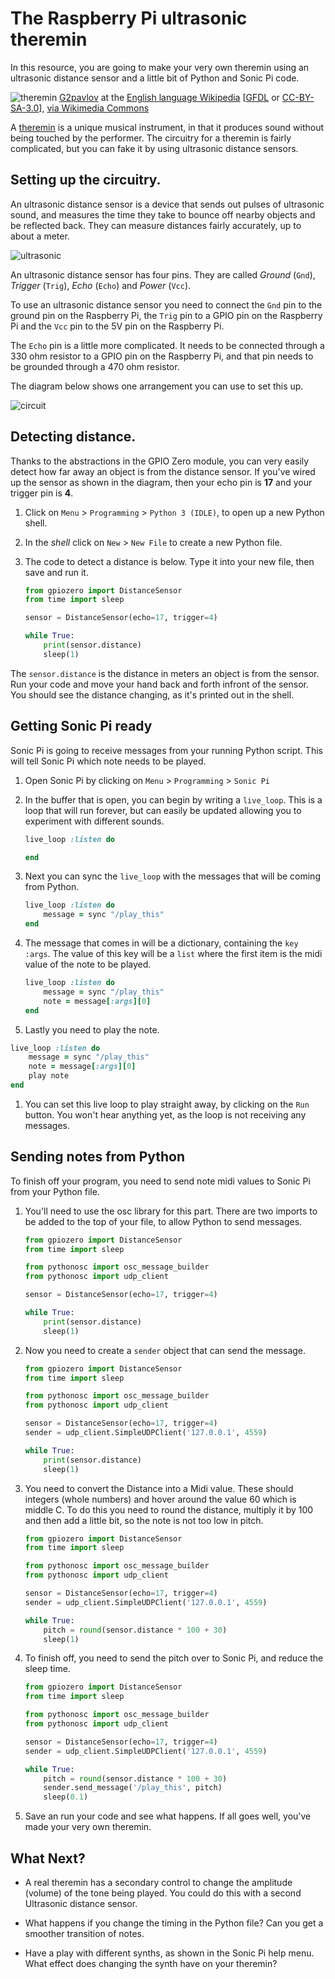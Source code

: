 # The Raspberry Pi ultrasonic theremin

In this resource, you are going to make your very own theremin using an ultrasonic distance sensor and a little bit of Python and Sonic Pi code.

![theremin](https://upload.wikimedia.org/wikipedia/commons/c/c5/Lydia_kavina.jpg)
	<a href="https://en.wikipedia.org/wiki/User:G2pavlov" class="extiw" title="en:User:G2pavlov">G2pavlov</a> at the <a href="https://en.wikipedia.org/wiki/" class="extiw" title="w:">English language Wikipedia</a> [<a href="http://www.gnu.org/copyleft/fdl.html">GFDL</a> or <a href="http://creativecommons.org/licenses/by-sa/3.0/">CC-BY-SA-3.0</a>], <a href="https://commons.wikimedia.org/wiki/File%3ALydia_kavina.jpg">via Wikimedia Commons</a>

A [theremin](https://en.wikipedia.org/wiki/Theremin) is a unique musical instrument, in that it produces sound without being touched by the performer. The circuitry for a theremin is fairly complicated, but you can fake it by using ultrasonic distance sensors.

## Setting up the circuitry.

An ultrasonic distance sensor is a device that sends out pulses of ultrasonic sound, and measures the time they take to bounce off nearby objects and be reflected back. They can measure distances fairly accurately, up to about a meter.

![ultrasonic](images/Ultrasonic_Distance_Sensor.png)

An ultrasonic distance sensor has four pins. They are called *Ground* (`Gnd`), *Trigger* (`Trig`), *Echo* (`Echo`) and *Power* (`Vcc`).

To use an ultrasonic distance sensor you need to connect the `Gnd` pin to the ground pin on the Raspberry Pi, the `Trig` pin to a GPIO pin on the Raspberry Pi and the `Vcc` pin to the 5V pin on the Raspberry Pi.

The `Echo` pin is a little more complicated. It needs to be connected through a 330 ohm resistor to a GPIO pin on the Raspberry Pi, and that pin needs to be grounded through a 470 ohm resistor.

The diagram below shows one arrangement you can use to set this up.

![circuit](images/circuit.png)

## Detecting distance.

Thanks to the abstractions in the GPIO Zero module, you can very easily detect how far away an object is from the distance sensor. If you've wired up the sensor as shown in the diagram, then your echo pin is **17** and your trigger pin is **4**.

1. Click on `Menu` > `Programming` > `Python 3 (IDLE)`, to open up a new Python shell.
1. In the *shell* click on `New` > `New File` to create a new Python file.
1. The code to detect a distance is below. Type it into your new file, then save and run it.

	```python
	from gpiozero import DistanceSensor
	from time import sleep

	sensor = DistanceSensor(echo=17, trigger=4)

	while True:
		print(sensor.distance)
		sleep(1)
	```

The `sensor.distance` is the distance in meters an object is from the sensor. Run your code and move your hand back and forth infront of the sensor. You should see the distance changing, as it's printed out in the shell.

## Getting Sonic Pi ready

Sonic Pi is going to receive messages from your running Python script. This will tell Sonic Pi which note needs to be played.

1. Open Sonic Pi by clicking on `Menu` > `Programming` > `Sonic Pi`
1. In the buffer that is open, you can begin by writing a `live_loop`. This is a loop that will run forever, but can easily be updated allowing you to experiment with different sounds.

	```ruby
	live_loop :listen do

	end
	```

1. Next you can sync the `live_loop` with the messages that will be coming from Python.

	```ruby
	live_loop :listen do
		message = sync "/play_this"
	end
	```

1. The message that comes in will be a dictionary, containing the `key` `:args`. The value of this key will be a `list` where the first item is the midi value of the note to be played.

	```ruby
	live_loop :listen do
		message = sync "/play_this"
		note = message[:args][0]
	end
	```

1. Lastly you need to play the note.

```ruby
live_loop :listen do
    message = sync "/play_this"
	note = message[:args][0]
	play note
end
```

1. You can set this live loop to play straight away, by clicking on the `Run` button. You won't hear anything yet, as the loop is not receiving any messages.

## Sending notes from Python

To finish off your program, you need to send note midi values to Sonic Pi from your Python file.

1. You'll need to use the osc library for this part. There are two imports to be added to the top of your file, to allow Python to send messages.

	```python
	from gpiozero import DistanceSensor
	from time import sleep

	from pythonosc import osc_message_builder
	from pythonosc import udp_client

	sensor = DistanceSensor(echo=17, trigger=4)

	while True:
		print(sensor.distance)
		sleep(1)
	```

1. Now you need to create a `sender` object that can send the message.

	```python
	from gpiozero import DistanceSensor
	from time import sleep

	from pythonosc import osc_message_builder
	from pythonosc import udp_client

	sensor = DistanceSensor(echo=17, trigger=4)
	sender = udp_client.SimpleUDPClient('127.0.0.1', 4559)

	while True:
		print(sensor.distance)
		sleep(1)
	```

1. You need to convert the Distance into a Midi value. These should integers (whole numbers) and hover around the value 60 which is middle C. To do this you need to round the distance, multiply it by 100 and then add a little bit, so the note is not too low in pitch.

	```python
	from gpiozero import DistanceSensor
	from time import sleep

	from pythonosc import osc_message_builder
	from pythonosc import udp_client

	sensor = DistanceSensor(echo=17, trigger=4)
	sender = udp_client.SimpleUDPClient('127.0.0.1', 4559)

	while True:
		pitch = round(sensor.distance * 100 + 30)
		sleep(1)
	```

1. To finish off, you need to send the pitch over to Sonic Pi, and reduce the sleep time.

	```python
	from gpiozero import DistanceSensor
	from time import sleep

	from pythonosc import osc_message_builder
	from pythonosc import udp_client

	sensor = DistanceSensor(echo=17, trigger=4)
	sender = udp_client.SimpleUDPClient('127.0.0.1', 4559)

	while True:
		pitch = round(sensor.distance * 100 + 30)
		sender.send_message('/play_this', pitch)
		sleep(0.1)
	```

1. Save an run your code and see what happens. If all goes well, you've made your very own theremin.

## What Next?

- A real theremin has a secondary control to change the amplitude (volume) of the tone being played. You could do this with a second Ultrasonic distance sensor.

- What happens if you change the timing in the Python file? Can you get a smoother transition of notes.

- Have a play with different synths, as shown in the Sonic Pi help menu. What effect does changing the synth have on your theremin?
